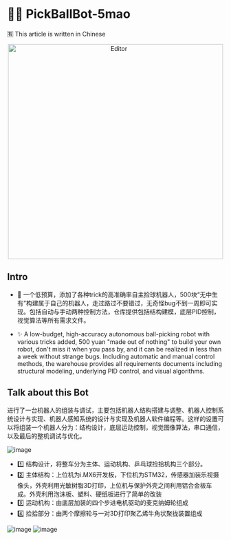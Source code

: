 # 🌈🔥 PickBallBot-5mao

🈶 This article is written in Chinese

<div align="center">
	<img src="https://github.com/WangJingyao07/PickBallBot-5mao/assets/45681444/3a65b772-883a-44cd-ac88-9217ce060105" alt="Editor" width="500">
</div>

## Intro
- 🎉 一个低预算，添加了各种trick的高准确率自主捡球机器人，500块“无中生有”构建属于自己的机器人，走过路过不要错过，无奇怪bug不到一周即可实现。包括自动与手动两种控制方法，仓库提供包括结构建模，底层PID控制，视觉算法等所有需求文件。

- ✨ A low-budget, high-accuracy autonomous ball-picking robot with various tricks added, 500 yuan "made out of nothing" to build your own robot, don't miss it when you pass by, and it can be realized in less than a week without strange bugs. Including automatic and manual control methods, the warehouse provides all requirements documents including structural modeling, underlying PID control, and visual algorithms.

## Talk about this Bot
进行了一台机器人的组装与调试，主要包括机器人结构搭建与调整、机器人控制系统设计与实现、机器人感知系统的设计与实现及机器人软件编程等。这样的设置可以将组装一个机器人分为：结构设计，底层运动控制，视觉图像算法，串口通信，以及最后的整机调试与优化。

![image](https://github.com/WangJingyao07/PickBallBot-5mao/assets/45681444/7e14666f-4e5e-40fc-8703-0f29a916748e)


- 1️⃣ 结构设计，将整车分为主体、运动机构、乒乓球捡拾机构三个部分。
- 2️⃣ 主体结构：上位机为i.MX6开发板，下位机为STM32，传感器加装乐视摄像头，外壳利用光敏树脂3D打印，上位机与保护外壳之间利用铝合金板车成。外壳利用泡沫板、塑料、硬纸板进行了简单的改装
- 3️⃣ 运动机构：由底层加装的四个步进电机驱动的麦克纳姆轮组成
- 4️⃣ 捡拾部分：由两个摩擦轮与一对3D打印聚乙烯牛角状聚拢装置组成

![image](https://github.com/WangJingyao07/PickBallBot-5mao/assets/45681444/3a65b772-883a-44cd-ac88-9217ce060105)
![image](https://github.com/WangJingyao07/PickBallBot-5mao/assets/45681444/ceeebe44-9a9c-4933-ac78-432db8026802)

